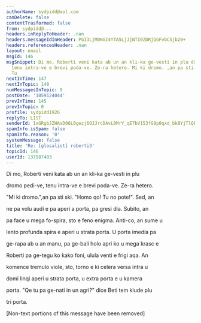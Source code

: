 ```yaml
---
authorName: sydpidd@aol.com
canDelete: false
contentTrasformed: false
from: sydpidd@...
headers.inReplyToHeader: .nan
headers.messageIdInHeader: PGI3LjM0NGI4YTA5LjJjNTI0ZDRjQGFvbC5jb20+
headers.referencesHeader: .nan
layout: email
msgId: 146
msgSnippet: Di mo, Roberti veni kata ab un an kli-ka ge-vesti in plu dromo pedi-ve,
  tenu intra-ve e brevi poda-ve. Ze-ra hetero. Mi ki dromo. ,an pa sti ski. Homo qo!
  Tu
nextInTime: 147
nextInTopic: 148
numMessagesInTopic: 9
postDate: '1059124044'
prevInTime: 145
prevInTopic: 0
profile: sydpidd1926
replyTo: LIST
senderId: 1xGRgbJZHAsD06L0gezj6OJJrcDAvL0MrY_qE7bV153fG9p0qxd_bk8YjTlQEDkrXgIER4H6
spamInfo.isSpam: false
spamInfo.reason: '0'
systemMessage: false
title: 'Re: [glosalist] roberti3'
topicId: 146
userId: 137587403
---
```


   Di mo, Roberti veni kata ab un an kli-ka ge-vesti in plu 

dromo pedi-ve, tenu intra-ve e brevi poda-ve. Ze-ra hetero. 

"Mi ki dromo.",an pa sti ski. "Homo qo! Tu no pote!". Sed, an 

ne pa volu audi e pa aperi a porta, pa gresi dia. Subito, an 

pa face u mega fo-spira, sto e feno enigma. Anti-co, an sume u 

lento profunda spira e aperi u strata porta. U porta imedia pa 

ge-rapa ab u an manu, pa ge-bali holo apri ko u mega krasc e 

Roberti pa ge-tegu ko kako foni, ulula venti e frigi aqa. An 

komence tremulo viole, sto, torno e ki celera versa intra u 

domi linqi aperi u strata porta, u extra porta e u kamera 

porta. "Qe tu pa ge-nati in un agri?" dice Beti tem klude plu 

tri porta.


[Non-text portions of this message have been removed]


